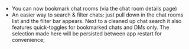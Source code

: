 - You can now bookmark chat rooms (via the chat room details page)
- An easier way to search & filter chats: just pull down in the chat rooms list and the filter bar appears. Next to a cleaned up chat search it also features quick-toggles for bookmarked chats and DMs only. The selection made here will be persisted between app restart for convenience;
